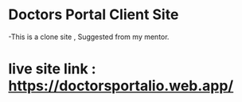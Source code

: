 # Doctors Portal Client Site
-This is a clone site , Suggested from my mentor.

# live site link : https://doctorsportalio.web.app/ 